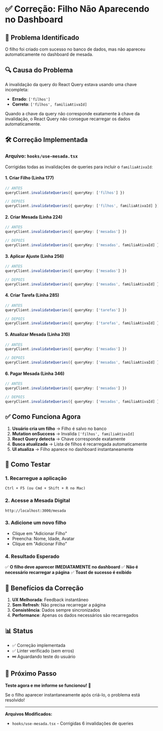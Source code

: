 # ✅ Correção: Filho Não Aparecendo no Dashboard

## 🐛 Problema Identificado
O filho foi criado com sucesso no banco de dados, mas não apareceu automaticamente no dashboard de mesada.

## 🔍 Causa do Problema
A invalidação da query do React Query estava usando uma chave incompleta:
- **Errado**: `['filhos']`
- **Correto**: `['filhos', familiaAtivaId]`

Quando a chave da query não corresponde exatamente à chave da invalidação, o React Query não consegue recarregar os dados automaticamente.

## 🛠️ Correção Implementada

### Arquivo: `hooks/use-mesada.tsx`

Corrigidas todas as invalidações de queries para incluir o `familiaAtivaId`:

#### 1. Criar Filho (Linha 177)
```typescript
// ANTES
queryClient.invalidateQueries({ queryKey: ['filhos'] })

// DEPOIS
queryClient.invalidateQueries({ queryKey: ['filhos', familiaAtivaId] })
```

#### 2. Criar Mesada (Linha 224)
```typescript
// ANTES
queryClient.invalidateQueries({ queryKey: ['mesadas'] })

// DEPOIS
queryClient.invalidateQueries({ queryKey: ['mesadas', familiaAtivaId] })
```

#### 3. Aplicar Ajuste (Linha 256)
```typescript
// ANTES
queryClient.invalidateQueries({ queryKey: ['mesadas'] })

// DEPOIS
queryClient.invalidateQueries({ queryKey: ['mesadas', familiaAtivaId] })
```

#### 4. Criar Tarefa (Linha 285)
```typescript
// ANTES
queryClient.invalidateQueries({ queryKey: ['tarefas'] })

// DEPOIS
queryClient.invalidateQueries({ queryKey: ['tarefas', familiaAtivaId] })
```

#### 5. Atualizar Mesada (Linha 310)
```typescript
// ANTES
queryClient.invalidateQueries({ queryKey: ['mesadas'] })

// DEPOIS
queryClient.invalidateQueries({ queryKey: ['mesadas', familiaAtivaId] })
```

#### 6. Pagar Mesada (Linha 346)
```typescript
// ANTES
queryClient.invalidateQueries({ queryKey: ['mesadas'] })

// DEPOIS
queryClient.invalidateQueries({ queryKey: ['mesadas', familiaAtivaId] })
```

## ✅ Como Funciona Agora

1. **Usuário cria um filho** → Filho é salvo no banco
2. **Mutation onSuccess** → Invalida `['filhos', familiaAtivaId]`
3. **React Query detecta** → Chave corresponde exatamente
4. **Busca atualizada** → Lista de filhos é recarregada automaticamente
5. **UI atualiza** → Filho aparece no dashboard instantaneamente

## 🧪 Como Testar

### 1. Recarregue a aplicação
```
Ctrl + F5 (ou Cmd + Shift + R no Mac)
```

### 2. Acesse a Mesada Digital
```
http://localhost:3000/mesada
```

### 3. Adicione um novo filho
- Clique em "Adicionar Filho"
- Preencha: Nome, Idade, Avatar
- Clique em "Adicionar Filho"

### 4. Resultado Esperado
✅ **O filho deve aparecer IMEDIATAMENTE no dashboard**
✅ **Não é necessário recarregar a página**
✅ **Toast de sucesso é exibido**

## 🎯 Benefícios da Correção

1. **UX Melhorada**: Feedback instantâneo
2. **Sem Refresh**: Não precisa recarregar a página
3. **Consistência**: Dados sempre sincronizados
4. **Performance**: Apenas os dados necessários são recarregados

## 📊 Status

- ✅ Correção implementada
- ✅ Linter verificado (sem erros)
- ⏭️ Aguardando teste do usuário

## 🚀 Próximo Passo

**Teste agora e me informe se funcionou!** 🎉

Se o filho aparecer instantaneamente após criá-lo, o problema está resolvido!

---

**Arquivos Modificados:**
- `hooks/use-mesada.tsx` - Corrigidas 6 invalidações de queries
